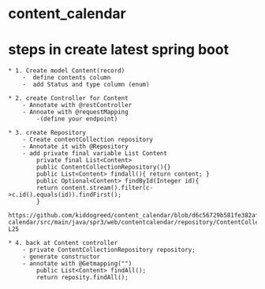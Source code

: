 # content_calendar


# steps in create latest spring boot
    
    * 1. Create model Content(record)
        -  define contents column
        -  add Status and type column (enum)

    * 2. create Controller for Content  
        - Annotate with @restController 
        - Annoate with @requestMapping 
            -(define your endpoint)

    * 3. create Repository
        - Create contentCollection repository
        - Annotate it with @Repository
        - add private final variable List Content 
            private final List<Content>
            public ContentCollectionRepository(){}
            public List<Content> findall(){ return content; }
            public Optional<Content> findById(Integer id){
            return content.stream().filter(c->c.id().equals(id)).findFirst();
            }
            https://github.com/kiddogreed/content_calendar/blob/d6c56729b581fe382afe0741b508ae7bed9848f0/content-calendar/src/main/java/spr3/web/contentcalendar/repository/ContentCollectionRepository.java#L12-L25
    
    * 4. back at Content controller 
        - private ContentCollectionRepository repository;
        - generate constructor
        - annotate with @Getmapping("")
            public List<Content> findAll();
            return reposity.findAll();

        

